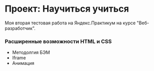 # Проект: Научиться учиться

Моя вторая тестовая работа на Яндекс.Практикум на курсе "Веб-разработчик".

### Расширенные возможности HTML и CSS

- Методолгия БЭМ
- Iframe
- Анимация
